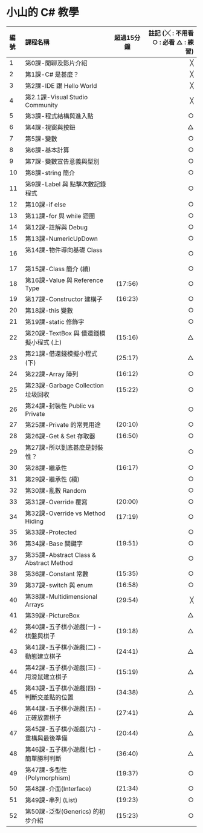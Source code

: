 # 小山的 C# 教學
|  編號  |    課程名稱                    | 超過15分鐘 | 註記 (╳ : 不用看 ○ : 必看 △ : 練習)|
|:---   |:---                                       |:---------:|---:|         
|  1    |  第0課-閒聊及影片介紹                     |           | ╳ |
|  2    |  第1課-C# 是甚麼？                        |           | ╳ |
|  3    |  第2課-IDE 跟 Hello World                 |           | ╳ |
|  4    |  第2.1課-Visual Studio Community          |           | ╳ |
|  5    |  第3課-程式結構與進入點                   |           | ○ |
|  6    |  第4課-視窗與按鈕                         |           | △ |
|  7    |  第5課-變數                               |           | ○ |
|  8    |  第6課-基本計算                           |           | ○ |
|  9    |  第7課-變數宣告意義與型別 	            |           | ○ |
|  10   |  第8課-string 簡介                        |           | ○ |
|  11   |  第9課-Label 與 點擊次數記錄程式          |           | ○ |
|  12   |  第10課-if else	                        |           | ○ |
|  13   |  第11課-for 與 while 迴圈	　	            |           | ○ |
|  14   |  第12課-註解與 Debug	　	                |           | ○ |
|  15   |  第13課-NumericUpDown	　	                |           | ○ |
|  16   |  第14課-物件導向基礎 Class	　	        |           | ○ |
|  17   |  第15課-Class 簡介 (續)	　	            |           | ○ |
|  18   |  第16課-Value 與 Reference Type           |(17:56)    | ○ |
|  19   |  第17課-Constructor 建構子 	            |(16:23)    | ○ |
|  20   |  第18課-this 變數	　	                    |           | ○ |
|  21   |  第19課-static 修飾字	　	                |           | ○ |
|  22   |  第20課-TextBox 與 借還錢模擬小程式 (上) 	|(15:16)	| △ |
|  23   |  第21課-借還錢模擬小程式 (下) 		    |(25:17)	| △ |
|  24   |  第22課-Array 陣列 					    |(16:12)	| ○ |
|  25   |  第23課-Garbage Collection 垃圾回收 	    |(15:22)	| ○ |
|  26   |  第24課-封裝性 Public vs Private 	　	    |           | ○ |
|  27   |  第25課-Private 的常見用途 			    |(20:10)    | ○ |
|  28   |  第26課-Get & Set 存取器 				    |(16:50)    | ○ |
|  29   |  第27課-所以到底甚麼是封裝性？		    |	　	    | ○ |
|  30   |  第28課-繼承性 						    |(16:17)	| ○ |
|  31   |  第29課-繼承性 (續)	　	                |           | ○ |
|  32   |  第30課-亂數 Random	　	                |           | ○ |
|  33   |  第31課-Override 覆寫 	                |(20:00)    | ○ |
|  34   |  第32課-Override vs Method Hiding 	    |(17:19)    | ○ |
|  35   |  第33課-Protected	　	                    |		    | ○ |
|  36   |  第34課-Base 關鍵字 	                    |(19:51)	| ○ |
|  37   |  第35課-Abstract Class & Abstract Method	|　	        | ○ |
|  38   |  第36課-Constant 常數 	                |(15:35)	| ○ |
|  39   |  第37課-switch 與 enum 	                |(16:58)	| ○ |
|  40   |  第38課-Multidimensional Arrays 	        |(29:54)	| ╳ | 
|  41	|  第39課-PictureBox	　					  |		      | △ |
|  42	|  第40課-五子棋小遊戲(一) - 棋盤與棋子 	  |(19:18)	  | △ |
|  43	|  第41課-五子棋小遊戲(二) - 動態建立棋子 	  |(24:41)	  | △ |
|  44	|  第42課-五子棋小遊戲(三) - 用滑鼠建立棋子   |(15:19)	  | △ |
|  45	|  第43課-五子棋小遊戲(四) - 判斷交差點的位置 |(34:38)	  | △ |
|  46	|  第44課-五子棋小遊戲(五) - 正確放置棋子 	  |(27:41)	  | △ |
|  47	|  第45課-五子棋小遊戲(六) - 重構與最後準備   |(20:44)	  | △ |
|  48	|  第46課-五子棋小遊戲(七) - 簡單勝利判斷 	  |(36:40)	  | △ |
|  49	|  第47課-多型性(Polymorphism) 				  |(19:37)	  | ○ |
|  50	|  第48課-介面(Interface) 					  |(21:34)	  | ○ |
|  51	|  第49課-串列 (List) 						  |(19:23)	  | ○ |
|  52	|  第50課-泛型(Generics) 的初步介紹 		  |(15:23)	  | ○ |
